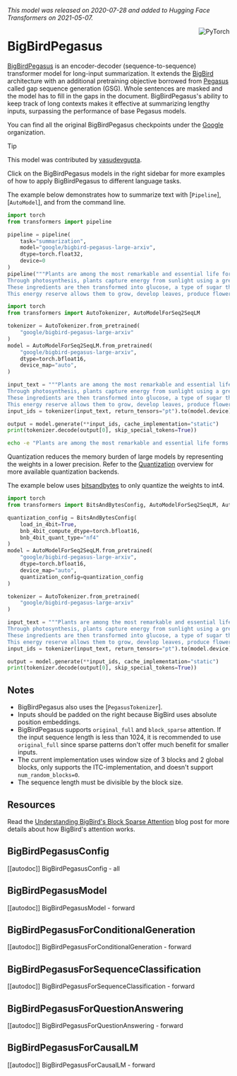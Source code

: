 <!--Copyright 2021 The HuggingFace Team. All rights reserved.

Licensed under the Apache License, Version 2.0 (the "License"); you may not use this file except in compliance with
the License. You may obtain a copy of the License at

http://www.apache.org/licenses/LICENSE-2.0

Unless required by applicable law or agreed to in writing, software distributed under the License is distributed on
an "AS IS" BASIS, WITHOUT WARRANTIES OR CONDITIONS OF ANY KIND, either express or implied. See the License for the
specific language governing permissions and limitations under the License.

⚠️ Note that this file is in Markdown but contain specific syntax for our doc-builder (similar to MDX) that may not be
rendered properly in your Markdown viewer.

-->
*This model was released on 2020-07-28 and added to Hugging Face Transformers on 2021-05-07.*

<div style="float: right;">
    <div class="flex flex-wrap space-x-1">
           <img alt="PyTorch" src="https://img.shields.io/badge/PyTorch-DE3412?style=flat&logo=pytorch&logoColor=white">
    </div>
</div>

# BigBirdPegasus

[BigBirdPegasus](https://huggingface.co/papers/2007.14062) is an encoder-decoder (sequence-to-sequence) transformer model for long-input summarization. It extends the [BigBird](./big_bird) architecture with an additional pretraining objective borrowed from [Pegasus](./pegasus) called gap sequence generation (GSG). Whole sentences are masked and the model has to fill in the gaps in the document. BigBirdPegasus's ability to keep track of long contexts makes it effective at summarizing lengthy inputs, surpassing the performance of base Pegasus models.

You can find all the original BigBirdPegasus checkpoints under the [Google](https://huggingface.co/google/models?search=bigbird-pegasus) organization.

> [!TIP]
> This model was contributed by [vasudevgupta](https://huggingface.co/vasudevgupta).
>
> Click on the BigBirdPegasus models in the right sidebar for more examples of how to apply BigBirdPegasus to different language tasks.

The example below demonstrates how to summarize text with [`Pipeline`], [`AutoModel`], and from the command line.

<hfoptions id="usage">
<hfoption id="Pipeline">

```py
import torch
from transformers import pipeline

pipeline = pipeline(
    task="summarization",
    model="google/bigbird-pegasus-large-arxiv",
    dtype=torch.float32,
    device=0
)
pipeline("""Plants are among the most remarkable and essential life forms on Earth, possessing a unique ability to produce their own food through a process known as photosynthesis. This complex biochemical process is fundamental not only to plant life but to virtually all life on the planet.
Through photosynthesis, plants capture energy from sunlight using a green pigment called chlorophyll, which is located in specialized cell structures called chloroplasts. In the presence of light, plants absorb carbon dioxide from the atmosphere through small pores in their leaves called stomata, and take in water from the soil through their root systems.
These ingredients are then transformed into glucose, a type of sugar that serves as a source of chemical energy, and oxygen, which is released as a byproduct into the atmosphere. The glucose produced during photosynthesis is not just used immediately; plants also store it as starch or convert it into other organic compounds like cellulose, which is essential for building their cellular structure.
This energy reserve allows them to grow, develop leaves, produce flowers, bear fruit, and carry out various physiological processes throughout their lifecycle.""")
```

</hfoption>
<hfoption id="AutoModel">

```py
import torch
from transformers import AutoTokenizer, AutoModelForSeq2SeqLM

tokenizer = AutoTokenizer.from_pretrained(
    "google/bigbird-pegasus-large-arxiv"
)
model = AutoModelForSeq2SeqLM.from_pretrained(
    "google/bigbird-pegasus-large-arxiv",
    dtype=torch.bfloat16,
    device_map="auto",
)

input_text = """Plants are among the most remarkable and essential life forms on Earth, possessing a unique ability to produce their own food through a process known as photosynthesis. This complex biochemical process is fundamental not only to plant life but to virtually all life on the planet.
Through photosynthesis, plants capture energy from sunlight using a green pigment called chlorophyll, which is located in specialized cell structures called chloroplasts. In the presence of light, plants absorb carbon dioxide from the atmosphere through small pores in their leaves called stomata, and take in water from the soil through their root systems.
These ingredients are then transformed into glucose, a type of sugar that serves as a source of chemical energy, and oxygen, which is released as a byproduct into the atmosphere. The glucose produced during photosynthesis is not just used immediately; plants also store it as starch or convert it into other organic compounds like cellulose, which is essential for building their cellular structure.
This energy reserve allows them to grow, develop leaves, produce flowers, bear fruit, and carry out various physiological processes throughout their lifecycle."""
input_ids = tokenizer(input_text, return_tensors="pt").to(model.device)

output = model.generate(**input_ids, cache_implementation="static")
print(tokenizer.decode(output[0], skip_special_tokens=True))
```

</hfoption>
<hfoption id="transformers">

```bash
echo -e "Plants are among the most remarkable and essential life forms on Earth, possessing a unique ability to produce their own food through a process known as photosynthesis. This complex biochemical process is fundamental not only to plant life but to virtually all life on the planet. Through photosynthesis, plants capture energy from sunlight using a green pigment called chlorophyll, which is located in specialized cell structures called chloroplasts." | transformers run summarization --model google/bigbird-pegasus-large-arxiv --device 0
```

</hfoption>
</hfoptions>

Quantization reduces the memory burden of large models by representing the weights in a lower precision. Refer to the [Quantization](../quantization/overview) overview for more available quantization backends.

The example below uses [bitsandbytes](../quantization/bitsandbytes) to only quantize the weights to int4.

```py
import torch
from transformers import BitsAndBytesConfig, AutoModelForSeq2SeqLM, AutoTokenizer

quantization_config = BitsAndBytesConfig(
    load_in_4bit=True,
    bnb_4bit_compute_dtype=torch.bfloat16,
    bnb_4bit_quant_type="nf4"
)
model = AutoModelForSeq2SeqLM.from_pretrained(
    "google/bigbird-pegasus-large-arxiv",
    dtype=torch.bfloat16,
    device_map="auto",
    quantization_config=quantization_config
)

tokenizer = AutoTokenizer.from_pretrained(
    "google/bigbird-pegasus-large-arxiv"
)

input_text = """Plants are among the most remarkable and essential life forms on Earth, possessing a unique ability to produce their own food through a process known as photosynthesis. This complex biochemical process is fundamental not only to plant life but to virtually all life on the planet.
Through photosynthesis, plants capture energy from sunlight using a green pigment called chlorophyll, which is located in specialized cell structures called chloroplasts. In the presence of light, plants absorb carbon dioxide from the atmosphere through small pores in their leaves called stomata, and take in water from the soil through their root systems.
These ingredients are then transformed into glucose, a type of sugar that serves as a source of chemical energy, and oxygen, which is released as a byproduct into the atmosphere. The glucose produced during photosynthesis is not just used immediately; plants also store it as starch or convert it into other organic compounds like cellulose, which is essential for building their cellular structure.
This energy reserve allows them to grow, develop leaves, produce flowers, bear fruit, and carry out various physiological processes throughout their lifecycle."""
input_ids = tokenizer(input_text, return_tensors="pt").to(model.device)

output = model.generate(**input_ids, cache_implementation="static")
print(tokenizer.decode(output[0], skip_special_tokens=True))
```

## Notes

- BigBirdPegasus also uses the [`PegasusTokenizer`].
- Inputs should be padded on the right because BigBird uses absolute position embeddings.
- BigBirdPegasus supports `original_full` and `block_sparse` attention. If the input sequence length is less than 1024, it is recommended to use `original_full` since sparse patterns don't offer much benefit for smaller inputs.
- The current implementation uses window size of 3 blocks and 2 global blocks, only supports the ITC-implementation, and doesn't support `num_random_blocks=0`.
- The sequence length must be divisible by the block size.

## Resources

Read the [Understanding BigBird's Block Sparse Attention](https://huggingface.co/blog/big-bird) blog post for more details about how BigBird's attention works.

## BigBirdPegasusConfig

[[autodoc]] BigBirdPegasusConfig
    - all

## BigBirdPegasusModel

[[autodoc]] BigBirdPegasusModel
    - forward

## BigBirdPegasusForConditionalGeneration

[[autodoc]] BigBirdPegasusForConditionalGeneration
    - forward

## BigBirdPegasusForSequenceClassification

[[autodoc]] BigBirdPegasusForSequenceClassification
    - forward

## BigBirdPegasusForQuestionAnswering

[[autodoc]] BigBirdPegasusForQuestionAnswering
    - forward

## BigBirdPegasusForCausalLM

[[autodoc]] BigBirdPegasusForCausalLM
    - forward
